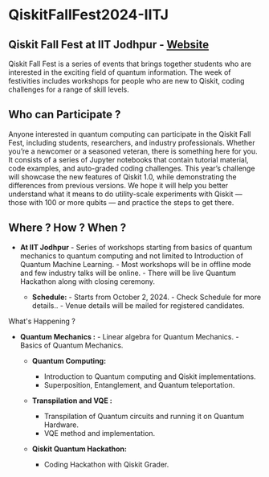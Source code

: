 # QiskitFallFest2024-IITJ

## Qiskit Fall Fest at IIT Jodhpur - [Website](https://forms.gle/Xd1Lbb2fVgsExmRU9)
  
   Qiskit Fall Fest is a series of events that brings together students who are interested in the exciting field of quantum information. The week of festivities includes workshops for people who are new to Qiskit, coding challenges for a range of skill levels.

## Who can Participate ?

Anyone interested in quantum computing can participate in the Qiskit Fall Fest, including students, researchers, and industry professionals. Whether you’re a newcomer or a seasoned veteran, there is something here for you. It consists of a series of Jupyter notebooks that contain tutorial material, code examples, and auto-graded coding challenges. This year’s challenge will showcase the new features of Qiskit 1.0, while demonstrating the differences from previous versions. We hope it will help you better understand what it means to do utility-scale experiments with Qiskit — those with 100 or more qubits — and practice the steps to get there.

## Where ? How ? When ?

- **At IIT Jodhpur**
          - Series of workshops starting from basics of quantum mechanics to quantum computing and not limited to Introduction of Quantum Machine Learning. 
          - Most workshops will be in offline mode and few industry talks will be online.
          - There will be live Quantum Hackathon along with closing ceremony.

   - **Schedule:**
          - Starts from October 2, 2024.
          - Check Schedule for more details..
          - Venue details will be mailed for registered candidates.

What's Happening ?                                                                

   - **Quantum Mechanics :**
          - Linear algebra for Quantum Mechanics.
          - Basics of Quantum Mechanics.
      
        - **Quantum Computing:**
          - Introduction to Quantum computing and Qiskit implementations.
          - Superposition, Entanglement, and Quantum teleportation.
      
        - **Transpilation and VQE :**
          - Transpilation of Quantum circuits and running it on Quantum Hardware.
          - VQE method and implementation.
      
        - **Qiskit Quantum Hackathon:**
          - Coding Hackathon with Qiskit Grader.
